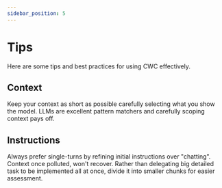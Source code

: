 ```yaml
---
sidebar_position: 5
---
```


# Tips

Here are some tips and best practices for using CWC effectively.

## Context

Keep your context as short as possible carefully selecting what you show the model. LLMs are excellent pattern matchers and carefully scoping context pays off.

## Instructions

Always prefer single-turns by refining initial instructions over "chatting". Context once polluted, won't recover. Rather than delegating big detailed task to be implemented all at once, divide it into smaller chunks for easier assessment.
